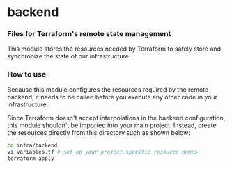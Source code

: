 # backend

### Files for Terraform's remote state management

This module stores the resources needed by Terraform to safely store and
synchronize the state of our infrastructure.

### How to use

Because this module configures the resources required by the remote backend, it
needs to be called before you execute any other code in your infrastructure.

Since Terraform doesn't accept interpolations in the backend configuration,
this module shouldn't be imported into your main project. Instead, create the
resources directly from this directory such as shown below:

```bash
cd infra/backend
vi variables.tf # set up your project-specific resource names
terraform apply
```
